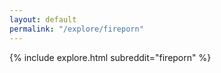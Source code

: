 ```yaml
---
layout: default
permalink: "/explore/fireporn"
---
```


<link rel="stylesheet" type="text/css" href="/static/css/explore.css">
{% include explore.html subreddit="fireporn" %}
